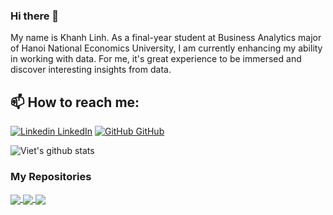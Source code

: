### Hi there 👋
My name is Khanh Linh. As a final-year student at Business Analytics major of Hanoi National Economics University, I am currently enhancing my ability in working with data. For me, it's great experience to be immersed and discover interesting insights from data.
<br>
## 📫 How to reach me: 

[![Linkedin](https://i.stack.imgur.com/gVE0j.png) LinkedIn](https://www.linkedin.com/in/khanhlinhba/) [![GitHub](https://i.stack.imgur.com/tskMh.png) GitHub](https://github.com/khlinh2512/) 



![Viet's github stats](https://github-readme-stats-git-masterrstaa-rickstaa.vercel.app/api?username=khlinh2512&show_icons=true&theme=buefy&hide=contribs,prs,issues)


### My Repositories

<a href="https://github.com/khlinh2512/Predict_Customer_Segmentation">
  <img align="center" src="https://github-readme-stats.vercel.app/api/pin/?username=khlinh2512&repo=RFM-Analysis&theme=merko" />
</a>
<a href="https://github.com/khlinh2512/RFM-Analysis">
  <img align="center" src="https://github-readme-stats.vercel.app/api/pin/?username=khlinh2512&repo=RFM-Analysis&theme=merko" />
</a>
<a href="https://github.com/khlinh2512/BusinessAnalytics">
  <img align="center" src="https://github-readme-stats.vercel.app/api/pin/?username=khlinh2512&repo=BusinessAnalytics&theme=radical" />
</a>
<!--
**khlinh2512/khlinh2512** is a ✨ _special_ ✨ repository because its `README.md` (this file) appears on your GitHub profile.

Here are some ideas to get you started:

- 🔭 I’m currently working on ...
- 🌱 I’m currently learning ...
- 👯 I’m looking to collaborate on ...
- 🤔 I’m looking for help with ...
- 💬 Ask me about ...
- 📫 How to reach me: ...
- 😄 Pronouns: ...
- ⚡ Fun fact: ...
-->
